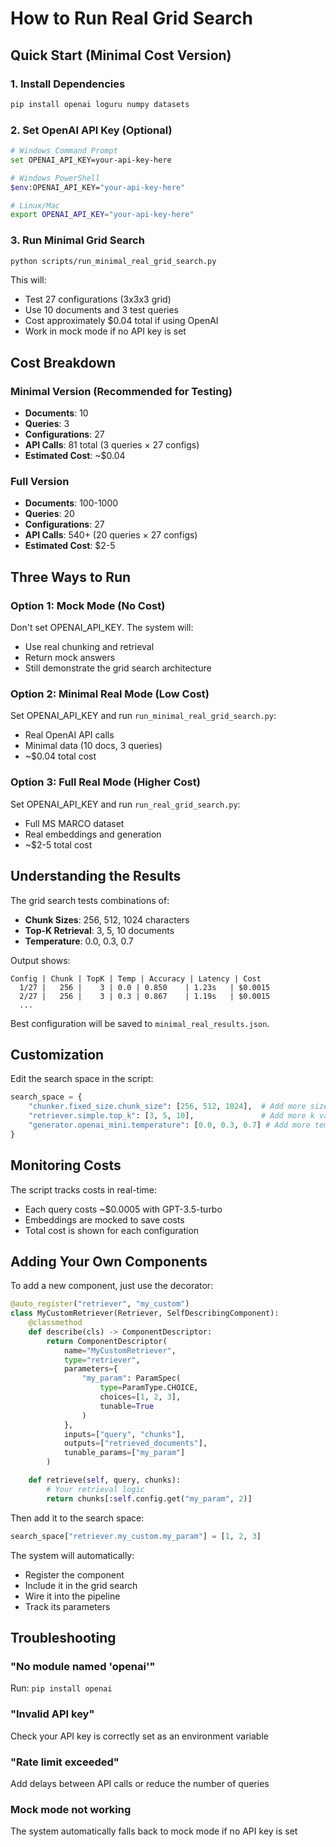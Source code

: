 # How to Run Real Grid Search

## Quick Start (Minimal Cost Version)

### 1. Install Dependencies
```bash
pip install openai loguru numpy datasets
```

### 2. Set OpenAI API Key (Optional)
```bash
# Windows Command Prompt
set OPENAI_API_KEY=your-api-key-here

# Windows PowerShell
$env:OPENAI_API_KEY="your-api-key-here"

# Linux/Mac
export OPENAI_API_KEY="your-api-key-here"
```

### 3. Run Minimal Grid Search
```bash
python scripts/run_minimal_real_grid_search.py
```

This will:
- Test 27 configurations (3x3x3 grid)
- Use 10 documents and 3 test queries
- Cost approximately $0.04 total if using OpenAI
- Work in mock mode if no API key is set

## Cost Breakdown

### Minimal Version (Recommended for Testing)
- **Documents**: 10
- **Queries**: 3
- **Configurations**: 27
- **API Calls**: 81 total (3 queries × 27 configs)
- **Estimated Cost**: ~$0.04

### Full Version
- **Documents**: 100-1000
- **Queries**: 20
- **Configurations**: 27
- **API Calls**: 540+ (20 queries × 27 configs)
- **Estimated Cost**: $2-5

## Three Ways to Run

### Option 1: Mock Mode (No Cost)
Don't set OPENAI_API_KEY. The system will:
- Use real chunking and retrieval
- Return mock answers
- Still demonstrate the grid search architecture

### Option 2: Minimal Real Mode (Low Cost)
Set OPENAI_API_KEY and run `run_minimal_real_grid_search.py`:
- Real OpenAI API calls
- Minimal data (10 docs, 3 queries)
- ~$0.04 total cost

### Option 3: Full Real Mode (Higher Cost)
Set OPENAI_API_KEY and run `run_real_grid_search.py`:
- Full MS MARCO dataset
- Real embeddings and generation
- ~$2-5 total cost

## Understanding the Results

The grid search tests combinations of:
- **Chunk Sizes**: 256, 512, 1024 characters
- **Top-K Retrieval**: 3, 5, 10 documents
- **Temperature**: 0.0, 0.3, 0.7

Output shows:
```
Config | Chunk | TopK | Temp | Accuracy | Latency | Cost
  1/27 |   256 |    3 | 0.0 | 0.850    | 1.23s   | $0.0015
  2/27 |   256 |    3 | 0.3 | 0.867    | 1.19s   | $0.0015
  ...
```

Best configuration will be saved to `minimal_real_results.json`.

## Customization

Edit the search space in the script:
```python
search_space = {
    "chunker.fixed_size.chunk_size": [256, 512, 1024],  # Add more sizes
    "retriever.simple.top_k": [3, 5, 10],               # Add more k values
    "generator.openai_mini.temperature": [0.0, 0.3, 0.7] # Add more temps
}
```

## Monitoring Costs

The script tracks costs in real-time:
- Each query costs ~$0.0005 with GPT-3.5-turbo
- Embeddings are mocked to save costs
- Total cost is shown for each configuration

## Adding Your Own Components

To add a new component, just use the decorator:

```python
@auto_register("retriever", "my_custom")
class MyCustomRetriever(Retriever, SelfDescribingComponent):
    @classmethod
    def describe(cls) -> ComponentDescriptor:
        return ComponentDescriptor(
            name="MyCustomRetriever",
            type="retriever",
            parameters={
                "my_param": ParamSpec(
                    type=ParamType.CHOICE,
                    choices=[1, 2, 3],
                    tunable=True
                )
            },
            inputs=["query", "chunks"],
            outputs=["retrieved_documents"],
            tunable_params=["my_param"]
        )

    def retrieve(self, query, chunks):
        # Your retrieval logic
        return chunks[:self.config.get("my_param", 2)]
```

Then add it to the search space:
```python
search_space["retriever.my_custom.my_param"] = [1, 2, 3]
```

The system will automatically:
- Register the component
- Include it in the grid search
- Wire it into the pipeline
- Track its parameters

## Troubleshooting

### "No module named 'openai'"
Run: `pip install openai`

### "Invalid API key"
Check your API key is correctly set as an environment variable

### "Rate limit exceeded"
Add delays between API calls or reduce the number of queries

### Mock mode not working
The system automatically falls back to mock mode if no API key is set